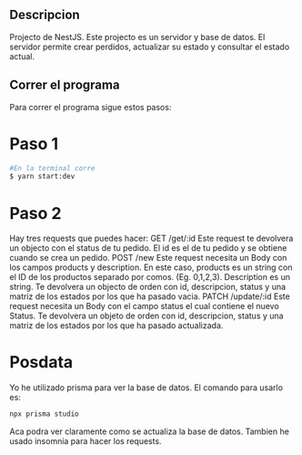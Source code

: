 ## Descripcion

Projecto de NestJS. Este projecto es un servidor y base de datos. El servidor permite crear perdidos, actualizar su estado y consultar el estado actual.

## Correr el programa

Para correr el programa sigue estos pasos:

# Paso 1
```bash
#En la terminal corre
$ yarn start:dev 
```

# Paso 2
Hay tres requests que puedes hacer: 
GET /get/:id
Este request te devolvera un objecto con el status de tu pedido. El id es el de tu pedido y se obtiene cuando se crea un pedido.
POST /new
Este request necesita un Body con los campos products y description. En este caso, products es un string con el ID de los productos separado por comos. (Eg. 0,1,2,3). Description es un string.
Te devolvera un objecto de orden con id, descripcion, status y una matriz de los estados por los que ha pasado vacia.
PATCH /update/:id
Este request necesita un Body con el campo status el cual contiene el nuevo Status.
Te devolvera un objeto de orden con id, descripcion, status y una matriz de los estados por los que ha pasado actualizada.

# Posdata
Yo he utilizado prisma para ver la base de datos. El comando para usarlo es:
```bash
npx prisma studio
```
Aca podra ver claramente como se actualiza la base de datos. Tambien he usado insomnia para hacer los requests.